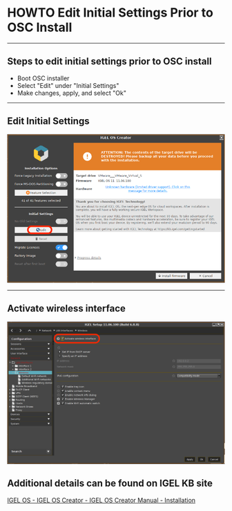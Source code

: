 # HOWTO Edit Initial Settings Prior to OSC Install

-----

## Steps to edit initial settings prior to OSC install

- Boot OSC installer
- Select "Edit" under "Initial Settings"
- Make changes, apply, and select "Ok"

-----

## Edit Initial Settings

![image01](Images/HOWTO-Edit-Initial-Settings-OSC-01.png)

-----

## Activate wireless interface

![image02](Images/HOWTO-Edit-Initial-Settings-OSC-02.png)

## Additional details can be found on IGEL KB site

[IGEL OS - IGEL OS Creator - IGEL OS Creator Manual - Installation](https://kb.igel.com/en/igel-os/11.10/installation-procedure)
